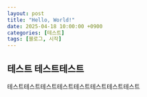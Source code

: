 ```yaml
---
layout: post
title: "Hello, World!"
date: 2025-04-18 10:00:00 +0900
categories: [테스트]
tags: [블로그, 시작]
---
```



## 테스트 테스트테스트
테스트테스트테스트테스트테스트테스트테스트테스트